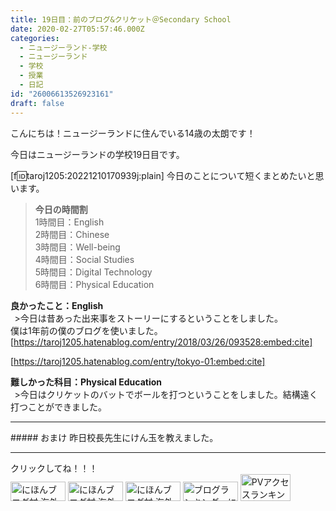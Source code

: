 ```yaml
---
title: 19日目：前のブログ&クリケット＠Secondary School
date: 2020-02-27T05:57:46.000Z
categories:
  - ニュージーランド-学校
  - ニュージーランド
  - 学校
  - 授業
  - 日記
id: "26006613526923161"
draft: false
---
```

こんにちは！ニュージーランドに住んでいる14歳の太朗です！

今日はニュージーランドの学校19日目です。

[f:id:taroj1205:20221210170939j:plain]
今日のことについて短くまとめたいと思います。<br />

> <b>今日の時間割</b><br />
> 1時間目：English<br />
> 2時間目：Chinese<br />
> 3時間目：Well-being<br />
> 4時間目：Social Studies<br />
> 5時間目：Digital Technology<br />
> 6時間目：Physical Education<br />

<!-- more -->

<b><i class="fas fa-laugh"></i></i>良かったこと：English</b><br />
&thinsp; >今日は昔あった出来事をストーリーにするということをしました。<br />
僕は1年前の僕のブログを使いました。<br />
[https://taroj1205.hatenablog.com/entry/2018/03/26/093528:embed:cite]


[https://taroj1205.hatenablog.com/entry/tokyo-01:embed:cite]


<b><i class="fas fa-dizzy"></i>難しかった科目：Physical Education</b><br />
&thinsp;  >今日はクリケットのバットでボールを打つということをしました。結構遠く打つことができました。<br />

<hr />
##### おまけ
昨日校長先生にけん玉を教えました。
<hr />
クリックしてね！！！<br />
<a href="https://overseas.blogmura.com/ranking/in?p_cid=10927073" target="_blank" ><img src="https://b.blogmura.com/overseas/88_31.gif" width="88" height="31" border="0" alt="にほんブログ村 海外生活ブログへ" /></a>
<a href="https://overseas.blogmura.com/cebu/ranking/in?p_cid=10927073" target="_blank" ><img src="https://b.blogmura.com/overseas/cebu/88_31.gif" width="88" height="31" border="0" alt="にほんブログ村 海外生活ブログ セブ島情報へ" /></a>
<a href="https://overseas.blogmura.com/newzealand/ranking/in?p_cid=10927073" target="_blank" ><img src="https://b.blogmura.com/overseas/newzealand/88_31.gif" width="88" height="31" border="0" alt="にほんブログ村 海外生活ブログ ニュージーランド情報へ" /></a>
<a href="https://blogmura.com/ranking/in?p_cid=10927073" target="_blank"><img src="https://b.blogmura.com/88_31.gif" width="88" height="31" border="0" alt="ブログランキング・にほんブログ村へ" /></a>
<a href="https://blogmura.com/profiles/10927073?p_cid=10927073"><img src="https://blogparts.blogmura.com/parts_image/user/pv10927073.gif"  width="80" height="43.5" border="0" alt="PVアクセスランキング にほんブログ村" /></a>
